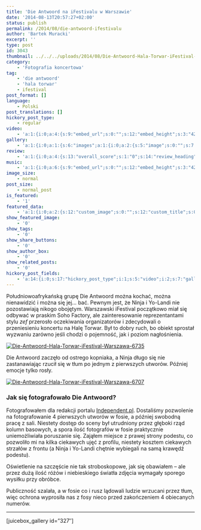 ```yaml
---
title: 'Die Antwoord na iFestivalu w Warszawie'
date: '2014-08-13T20:57:27+02:00'
status: publish
permalink: /2014/08/die-antwoord-ifestivalu
author: 'Bartek Muracki'
excerpt: ''
type: post
id: 3043
thumbnail: ../../../uploads/2014/08/Die-Antwoord-Hala-Torwar-iFestival-Warszawa-6707.jpg
category:
    - 'Fotografia koncertowa'
tag:
    - 'die antwoord'
    - 'hala torwar'
    - ifestival
post_format: []
language:
    - Polski
post_translations: []
hickory_post_type:
    - regular
video:
    - 'a:1:{i:0;a:4:{s:9:"embed_url";s:0:"";s:12:"embed_height";s:3:"420";s:15:"self_hosted_url";s:0:"";s:18:"self_hosted_height";s:3:"420";}}'
gallery:
    - 'a:1:{i:0;a:1:{s:6:"images";a:1:{i:0;a:2:{s:5:"image";s:0:"";s:7:"caption";s:0:"";}}}}'
review:
    - 'a:1:{i:0;a:4:{s:13:"overall_score";s:1:"0";s:14:"review_heading";s:0:"";s:12:"summary_text";s:0:"";s:8:"criteria";a:1:{i:0;a:2:{s:4:"name";s:0:"";s:5:"score";s:1:"0";}}}}'
music:
    - 'a:1:{i:0;a:6:{s:9:"embed_url";s:0:"";s:12:"embed_height";s:3:"420";s:16:"soundcloud_embed";s:0:"";s:33:"soundcloud_include_featured_image";s:1:"0";s:13:"spotify_embed";s:0:"";s:30:"spotify_include_featured_image";s:1:"0";}}'
image_size:
    - normal
post_size:
    - normal_post
is_featured:
    - '1'
featured_data:
    - 'a:1:{i:0;a:2:{s:12:"custom_image";s:0:"";s:12:"custom_title";s:0:"";}}'
show_featured_image:
    - '0'
show_tags:
    - '0'
show_share_buttons:
    - '0'
show_author_box:
    - '0'
show_related_posts:
    - '0'
hickory_post_fields:
    - 'a:14:{i:0;s:17:"hickory_post_type";i:1;s:5:"video";i:2;s:7:"gallery";i:3;s:6:"review";i:4;s:5:"music";i:5;s:10:"image_size";i:6;s:9:"post_size";i:7;s:11:"is_featured";i:8;s:13:"featured_data";i:9;s:19:"show_featured_image";i:10;s:9:"show_tags";i:11;s:18:"show_share_buttons";i:12;s:15:"show_author_box";i:13;s:18:"show_related_posts";}'
---
```

Południowoafrykańską grupę Die Antwoord można kochać, można nienawidzić i można się jej… bać. Pewnym jest, że Ninja i Yo-Landi nie pozostawiają nikogo obojętym. Warszawski iFestival początkowo miał się odbywać w praskim Soho Factory, ale zainteresowanie reprezentantami stylu *zef* przerosło oczekiwania organizatorów i zdecydowali o przeniesieniu koncertu na Halę Torwar. Był to dobry ruch, bo obiekt sprostał wyzwaniu zarówno jeśli chodzi o pojemność, jak i poziom nagłośnienia.

[![Die-Antwoord-Hala-Torwar-iFestival-Warszawa-6735](http://music.bartekmuracki.com/wp-content/uploads/2014/08/Die-Antwoord-Hala-Torwar-iFestival-Warszawa-6735.jpg)](http://photos.music.bartekmuracki.com/fotografia-koncertowa/327/Die-Antwoord-Hala-Torwar/#10)

Die Antwoord zaczęło od ostrego kopniaka, a Ninja długo się nie zastanawiając rzucił się w tłum po jednym z pierwszych utworów. Później emocje tylko rosły.

[![Die-Antwoord-Hala-Torwar-iFestival-Warszawa-6707](http://music.bartekmuracki.com/wp-content/uploads/2014/08/Die-Antwoord-Hala-Torwar-iFestival-Warszawa-6707.jpg)](http://photos.music.bartekmuracki.com/fotografia-koncertowa/327/Die-Antwoord-Hala-Torwar/#7)

### Jak się fotografowało Die Antwoord?

Fotografowałem dla redakcji portalu [Independent.pl](http://Independent.pl "Portal Independent.pl"). Dostaliśmy pozwolenie na fotografowanie 4 pierwszych utworów w fosie, a później swobodną pracę z sali. Niestety dostęp do sceny był utrudniony przez głęboki rząd kolumn basowych, a spora ilość fotografów w fosie praktycznie uniemożliwiała poruszanie się. Zająłem miejsce z prawej strony podestu, co pozwoliło mi na kilka ciekawych ujęć z profilu, niestety kosztem ciekawych strzałów z frontu (a Ninja i Yo-Landi chętnie wybiegali na samą krawędź podestu).

Oświetlenie na szczęście nie tak stroboskopowe, jak się obawiałem – ale przez dużą ilość różów i niebieskiego światła zdjęcia wymagały sporego wysiłku przy obróbce.

Publiczność szalała, a w fosie co i rusz lądowali ludzie wrzucani przez tłum, więc ochrona wyprosiła nas z fosy nieco przed zakończeniem 4 obiecanych numerów.

- - - - - -

\[juicebox\_gallery id=”327″\]